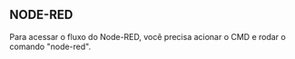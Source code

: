 ## NODE-RED

Para acessar o fluxo do Node-RED, você precisa acionar o CMD e rodar o comando "node-red".
